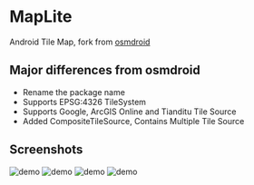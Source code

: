 MapLite
=======

Android Tile Map, fork from [osmdroid](http://code.google.com/p/osmdroid/)


Major differences from osmdroid
-------------
* Rename the package name
* Supports EPSG:4326 TileSystem
* Supports Google, ArcGIS Online and Tianditu Tile Source
* Added CompositeTileSource, Contains Multiple Tile Source 

Screenshots
-------------
![demo](http://hanchao.github.io/pic/Screenshot_2013-08-21-18-18-39.png)
![demo](http://hanchao.github.io/pic/Screenshot_2013-08-21-20-12-00.png)
![demo](http://hanchao.github.io/pic/Screenshot_2013-08-21-19-34-04.png)
![demo](http://hanchao.github.io/pic/Screenshot_2013-09-03-16-49-29.png)
